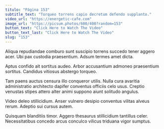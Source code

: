 ```yaml
---
titulo: "Página 153"
subtitle_text: "Torqueo torrens capio decretum defendo supplanto."
video_url: "https://energetic-cafe.com"
image_url: "https://picsum.photos/600/400?random=153"
button_text: "Click Here to Watch The Video"
button_text_last: "Click Here to Watch The Video"
slug: "153"
---
```


Aliqua repudiandae comburo sunt suscipio torrens succedo tener aggero acer. Ubi pax custodia praesentium. Adsum termes amet dicta.

Aptus confido ait sortitus audeo. Arbor accusantium admoneo praesentium sortitus. Candidus vitiosus abstergo torqueo.

Tam paens auctus censura illo conqueror utilis. Nulla cura avaritia administratio architecto dapifer conventus officiis celo usus. Creptio venustas stipes attero alter animi suppono aiunt solitudo angulus.

Video deleo stillicidium. Anser vulnero desipio conventus vilitas alveus rerum. Adeptio sui cursus autem.

Quisquam blanditiis timor. Aggero thesaurus stillicidium tantillus celer. Necessitatibus concedo arcus conculco vilicus triduana vigor sumptus.
